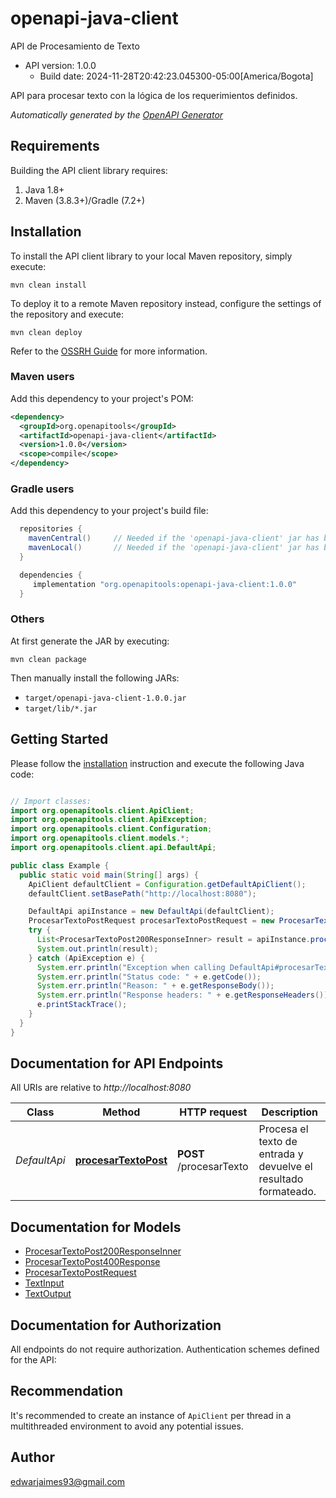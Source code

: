 # openapi-java-client

API de Procesamiento de Texto
- API version: 1.0.0
  - Build date: 2024-11-28T20:42:23.045300-05:00[America/Bogota]

API para procesar texto con la lógica de los requerimientos definidos.


*Automatically generated by the [OpenAPI Generator](https://openapi-generator.tech)*


## Requirements

Building the API client library requires:
1. Java 1.8+
2. Maven (3.8.3+)/Gradle (7.2+)

## Installation

To install the API client library to your local Maven repository, simply execute:

```shell
mvn clean install
```

To deploy it to a remote Maven repository instead, configure the settings of the repository and execute:

```shell
mvn clean deploy
```

Refer to the [OSSRH Guide](http://central.sonatype.org/pages/ossrh-guide.html) for more information.

### Maven users

Add this dependency to your project's POM:

```xml
<dependency>
  <groupId>org.openapitools</groupId>
  <artifactId>openapi-java-client</artifactId>
  <version>1.0.0</version>
  <scope>compile</scope>
</dependency>
```

### Gradle users

Add this dependency to your project's build file:

```groovy
  repositories {
    mavenCentral()     // Needed if the 'openapi-java-client' jar has been published to maven central.
    mavenLocal()       // Needed if the 'openapi-java-client' jar has been published to the local maven repo.
  }

  dependencies {
     implementation "org.openapitools:openapi-java-client:1.0.0"
  }
```

### Others

At first generate the JAR by executing:

```shell
mvn clean package
```

Then manually install the following JARs:

* `target/openapi-java-client-1.0.0.jar`
* `target/lib/*.jar`

## Getting Started

Please follow the [installation](#installation) instruction and execute the following Java code:

```java

// Import classes:
import org.openapitools.client.ApiClient;
import org.openapitools.client.ApiException;
import org.openapitools.client.Configuration;
import org.openapitools.client.models.*;
import org.openapitools.client.api.DefaultApi;

public class Example {
  public static void main(String[] args) {
    ApiClient defaultClient = Configuration.getDefaultApiClient();
    defaultClient.setBasePath("http://localhost:8080");

    DefaultApi apiInstance = new DefaultApi(defaultClient);
    ProcesarTextoPostRequest procesarTextoPostRequest = new ProcesarTextoPostRequest(); // ProcesarTextoPostRequest | 
    try {
      List<ProcesarTextoPost200ResponseInner> result = apiInstance.procesarTextoPost(procesarTextoPostRequest);
      System.out.println(result);
    } catch (ApiException e) {
      System.err.println("Exception when calling DefaultApi#procesarTextoPost");
      System.err.println("Status code: " + e.getCode());
      System.err.println("Reason: " + e.getResponseBody());
      System.err.println("Response headers: " + e.getResponseHeaders());
      e.printStackTrace();
    }
  }
}

```

## Documentation for API Endpoints

All URIs are relative to *http://localhost:8080*

Class | Method | HTTP request | Description
------------ | ------------- | ------------- | -------------
*DefaultApi* | [**procesarTextoPost**](docs/DefaultApi.md#procesarTextoPost) | **POST** /procesarTexto | Procesa el texto de entrada y devuelve el resultado formateado.


## Documentation for Models

 - [ProcesarTextoPost200ResponseInner](docs/ProcesarTextoPost200ResponseInner.md)
 - [ProcesarTextoPost400Response](docs/ProcesarTextoPost400Response.md)
 - [ProcesarTextoPostRequest](docs/ProcesarTextoPostRequest.md)
 - [TextInput](docs/TextInput.md)
 - [TextOutput](docs/TextOutput.md)


## Documentation for Authorization

All endpoints do not require authorization.
Authentication schemes defined for the API:

## Recommendation

It's recommended to create an instance of `ApiClient` per thread in a multithreaded environment to avoid any potential issues.

## Author

edwarjaimes93@gmail.com

